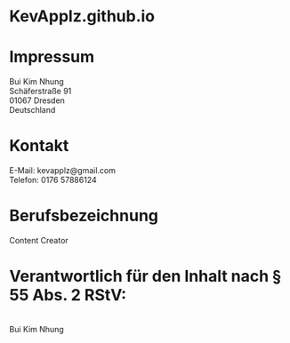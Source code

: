 # KevApplz.github.io
<!DOCTYPE html>
<html lang="de">
<head>
  <meta charset="UTF-8">
  
</head>
<body>
  <h1>Impressum</h1>
  <p>Bui Kim Nhung<br>
  Schäferstraße 91<br>
  01067 Dresden<br>
  Deutschland</p>
<h1> Kontakt</h1>
  <p>E-Mail: kevapplz@gmail.com <br>
    Telefon: 0176 57886124</p>
<h1> Berufsbezeichnung</h1>
  <p>Content Creator </p>
  <p><h1>Verantwortlich für den Inhalt nach § 55 Abs. 2 RStV:</h1><br>
  Bui Kim Nhung<br>
  </p>
</body>
</html>
